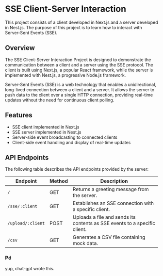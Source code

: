 # SSE Client-Server Interaction

This project consists of a client developed in Next.js and a server developed in Nest.js. The purpose of this project is to learn how to interact with Server-Sent Events (SSE).

## Overview

The SSE Client-Server Interaction Project is designed to demonstrate the communication between a client and a server using the SSE protocol. The client is built using Next.js, a popular React framework, while the server is implemented with Nest.js, a progressive Node.js framework.

Server-Sent Events (SSE) is a web technology that enables a unidirectional, long-lived connection between a client and a server. It allows the server to push data to the client over a single HTTP connection, providing real-time updates without the need for continuous client polling.

## Features

- SSE client implemented in Next.js
- SSE server implemented in Nest.js
- Server-side event broadcasting to connected clients
- Client-side event handling and display of real-time updates

## API Endpoints

The following table describes the API endpoints provided by the server:

| Endpoint          | Method | Description                                                               |
| ----------------- | ------ | ------------------------------------------------------------------------- |
| `/`               | GET    | Returns a greeting message from the server.                               |
| `/sse/:client`    | GET    | Establishes an SSE connection with a specific client.                     |
| `/upload/:client` | POST   | Uploads a file and sends its contents as SSE events to a specific client. |
| `/csv`            | GET    | Generates a CSV file containing mock data.                                |

### Pd

yup, chat-gpt wrote this.
